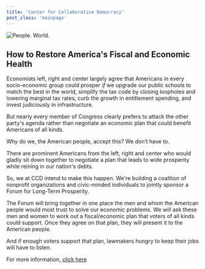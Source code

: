 ```yaml
---
title: 'Center for Collaborative Democracy'
post_class: 'mainpage'
---
```


![People. World.](/files/people-world.jpg)

## How to Restore America's Fiscal and Economic Health

Economists left, right and center largely agree that Americans in every socio-economic group could prosper _if_ we upgrade our public schools to match the best in the world, simplify the tax code by closing loopholes and lowering marginal tax rates,  curb the growth in entitlement spending, and invest judiciously in infrastructure.

But nearly every member of Congress clearly prefers to attack the other party's agenda rather than negotiate an economic plan that could benefit Americans of all kinds.

Why do we, the American people, accept this? We don’t have to.

There are prominent Americans from the left, right and center who would gladly sit down together to negotiate a plan that leads to wide prosperity while reining in our nation's debts.

So, we at CCD intend to make this happen. We're building a coalition of nonprofit organizations and civic-minded individuals to jointly sponsor a Forum for Long-Term Prosperity.

The Forum will bring together in one place the men and whom the American people would most trust to solve our economic problems. We will ask these men and women to work out a fiscal/economic plan that voters of all kinds could support. Once they agree on that plan, they will present it to the American people.

And if enough voters support that plan, lawmakers hungry to keep their jobs will have to listen.

For more information, [click here][2]


[2]: http://www.GenuineRepresentation.org/future
